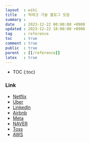 ```yaml
---
layout  : wiki
title   : 빅테크 기술 블로그 모음
summary : 
date    : 2023-12-22 00:00:00 +0900
updated : 2023-12-22 18:00:00 +0900
tag     : reference
toc     : true
comment : true
public  : true
parent  : [[/reference]]
latex   : true
---
```

* TOC
{:toc}

### Link

- [Netflix](https://netflixtechblog.com)
- [Uber](https://www.uber.com/en-KR/blog/engineering/)
- [LinkedIn](https://engineering.linkedin.com/blog)
- [Airbnb](https://medium.com/airbnb-engineering)
- [Meta](https://engineering.fb.com/)
- [NAVER](https://d2.naver.com/helloworld)
- [Toss](https://toss.tech/)
- [AWS](https://aws.amazon.com/ko/blogs/architecture/)